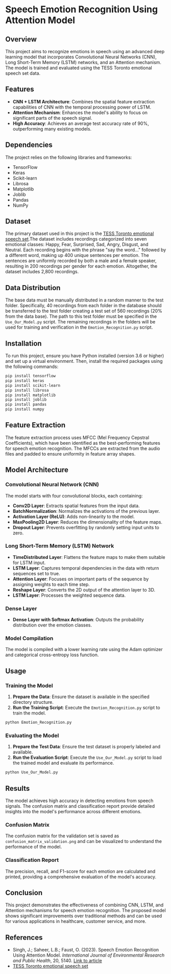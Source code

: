 # Speech Emotion Recognition Using Attention Model

## Overview

This project aims to recognize emotions in speech using an advanced deep learning model that incorporates Convolutional Neural Networks (CNN), Long Short-Term Memory (LSTM) networks, and an Attention mechanism. The model is trained and evaluated using the TESS Toronto emotional speech set data.

## Features

- **CNN + LSTM Architecture**: Combines the spatial feature extraction capabilities of CNN with the temporal processing power of LSTM.
- **Attention Mechanism**: Enhances the model's ability to focus on significant parts of the speech signal.
- **High Accuracy**: Achieves an average test accuracy rate of 90%, outperforming many existing models.

## Dependencies

The project relies on the following libraries and frameworks:

- TensorFlow
- Keras
- Scikit-learn
- Librosa
- Matplotlib
- Joblib
- Pandas
- NumPy

## Dataset

The primary dataset used in this project is the [TESS Toronto emotional speech set](https://www.kaggle.com/datasets/ejlok1/toronto-emotional-speech-set-tess).The dataset includes recordings categorized into seven emotional classes: Happy, Fear, Surprised, Sad, Angry, Disgust, and Neutral. Each recording begins with the phrase "say the word..." followed by a different word, making up 400 unique sentences per emotion. The sentences are uniformly recorded by both a male and a female speaker, resulting in 200 recordings per gender for each emotion. Altogether, the dataset includes 2,800 recordings.

## Data Distribution

The base data must be manually distributed in a random manner to the test folder. Specifically, 40 recordings from each folder in the database should be transferred to the test folder creating a test set of 560 recordings (20% from the data base). The path to this test folder must be specified in the `Use_Our_Model.py` script. The remaining recordings in the folders will be used for training and verification in the `Emotion_Recognition.py` script.

## Installation

To run this project, ensure you have Python installed (version 3.6 or higher) and set up a virtual environment. Then, install the required packages using the following commands:

```bash
pip install tensorflow
pip install keras
pip install scikit-learn
pip install librosa
pip install matplotlib
pip install joblib
pip install pandas
pip install numpy
```

## Feature Extraction

The feature extraction process uses MFCC (Mel Frequency Cepstral Coefficients), which have been identified as the best-performing features for speech emotion recognition. The MFCCs are extracted from the audio files and padded to ensure uniformity in feature array shapes.

## Model Architecture

### Convolutional Neural Network (CNN)

The model starts with four convolutional blocks, each containing:
- **Conv2D Layer**: Extracts spatial features from the input data.
- **BatchNormalization**: Normalizes the activations of the previous layer.
- **Activation Layer (ReLU)**: Adds non-linearity to the model.
- **MaxPooling2D Layer**: Reduces the dimensionality of the feature maps.
- **Dropout Layer**: Prevents overfitting by randomly setting input units to zero.

### Long Short-Term Memory (LSTM) Network

- **TimeDistributed Layer**: Flattens the feature maps to make them suitable for LSTM input.
- **LSTM Layer**: Captures temporal dependencies in the data with return sequences set to true.
- **Attention Layer**: Focuses on important parts of the sequence by assigning weights to each time step.
- **Reshape Layer**: Converts the 2D output of the attention layer to 3D.
- **LSTM Layer**: Processes the weighted sequence data.

### Dense Layer

- **Dense Layer with Softmax Activation**: Outputs the probability distribution over the emotion classes.

### Model Compilation

The model is compiled with a lower learning rate using the Adam optimizer and categorical cross-entropy loss function.

## Usage

### Training the Model

1. **Prepare the Data**: Ensure the dataset is available in the specified directory structure.
2. **Run the Training Script**: Execute the `Emotion_Recognition.py` script to train the model.

```bash
python Emotion_Recognition.py
```

### Evaluating the Model

1. **Prepare the Test Data**: Ensure the test dataset is properly labeled and available.
2. **Run the Evaluation Script**: Execute the `Use_Our_Model.py` script to load the trained model and evaluate its performance.

```bash
python Use_Our_Model.py
```

## Results

The model achieves high accuracy in detecting emotions from speech signals. The confusion matrix and classification report provide detailed insights into the model's performance across different emotions.

### Confusion Matrix

The confusion matrix for the validation set is saved as `confusion_matrix_validation.png` and can be visualized to understand the performance of the model.

### Classification Report

The precision, recall, and F1-score for each emotion are calculated and printed, providing a comprehensive evaluation of the model's accuracy.

## Conclusion

This project demonstrates the effectiveness of combining CNN, LSTM, and Attention mechanisms for speech emotion recognition. The proposed model shows significant improvements over traditional methods and can be used for various applications in healthcare, customer service, and more.

## References

- Singh, J.; Saheer, L.B.; Faust, O. (2023). Speech Emotion Recognition Using Attention Model. *International Journal of Environmental Research and Public Health*, 20, 5140. [Link to article](https://doi.org/10.3390/ijerph20065140)
- [TESS Toronto emotional speech set](https://www.kaggle.com/datasets/ejlok1/toronto-emotional-speech-set-tess)
